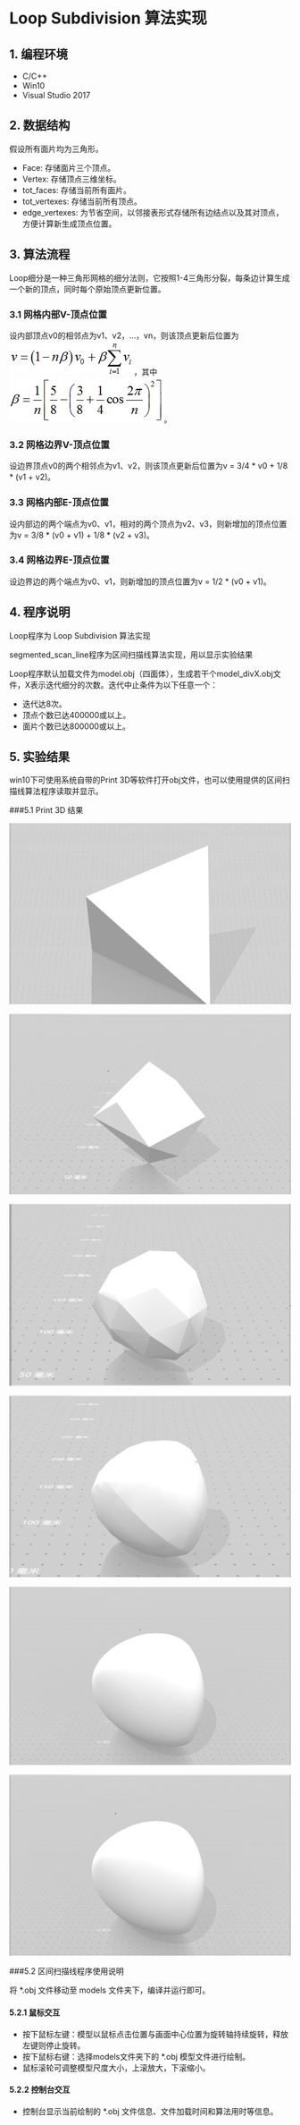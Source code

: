 # Loop Subdivision 算法实现

## 1. 编程环境

- C/C++ 
- Win10
- Visual Studio 2017

## 2. 数据结构

假设所有面片均为三角形。

- Face: 存储面片三个顶点。
- Vertex: 存储顶点三维坐标。
- tot_faces: 存储当前所有面片。
- tot_vertexes: 存储当前所有顶点。
- edge_vertexes: 为节省空间，以邻接表形式存储所有边结点以及其对顶点，方便计算新生成顶点位置。

## 3. 算法流程

Loop细分是一种三角形网格的细分法则，它按照1-4三角形分裂，每条边计算生成一个新的顶点，同时每个原始顶点更新位置。

### 3.1 网格内部V-顶点位置

设内部顶点v0的相邻点为v1、v2，…，vn，则该顶点更新后位置为![img](img/1.jpg)，其中![img](img/2.jpg)。

### 3.2 网格边界V-顶点位置

设边界顶点v0的两个相邻点为v1、v2，则该顶点更新后位置为v = 3/4 * v0 + 1/8 * (v1 + v2)。

### 3.3 网格内部E-顶点位置

设内部边的两个端点为v0、v1，相对的两个顶点为v2、v3，则新增加的顶点位置为v = 3/8 * (v0 + v1) + 1/8 * (v2 + v3)。

### 3.4 网格边界E-顶点位置

设边界边的两个端点为v0、v1，则新增加的顶点位置为v = 1/2 * (v0 + v1)。

## 4. 程序说明

Loop程序为 Loop Subdivision 算法实现

segmented_scan_line程序为区间扫描线算法实现，用以显示实验结果

Loop程序默认加载文件为model.obj（四面体），生成若干个model_divX.obj文件，X表示迭代细分的次数。迭代中止条件为以下任意一个：

- 迭代达8次。
- 顶点个数已达400000或以上。
- 面片个数已达800000或以上。

## 5. 实验结果

win10下可使用系统自带的Print 3D等软件打开obj文件，也可以使用提供的区间扫描线算法程序读取并显示。

###5.1 Print 3D 结果

![1](img/1.PNG)

![2](img/2.PNG)

![3](img/3.PNG)

![4](img/4.PNG)

![5](img/5.PNG)

![6](img/6.PNG)

###5.2 区间扫描线程序使用说明

将 *.obj 文件移动至 models 文件夹下，编译并运行即可。

#### 5.2.1 鼠标交互

- 按下鼠标左键：模型以鼠标点击位置与画面中心位置为旋转轴持续旋转，释放左键则停止旋转。
- 按下鼠标右键：选择models文件夹下的 *.obj 模型文件进行绘制。
- 鼠标滚轮可调整模型尺度大小，上滚放大，下滚缩小。

#### 5.2.2 控制台交互

- 控制台显示当前绘制的 *.obj 文件信息、文件加载时间和算法用时等信息。



